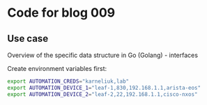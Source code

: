 # Code for blog 009

## Use case
Overview of the specific data structure in Go (Golang) - interfaces

Create environment variables first:
```bash
export AUTOMATION_CREDS="karneliuk,lab"
export AUTOMATION_DEVICE_1="leaf-1,830,192.168.1.1,arista-eos"
export AUTOMATION_DEVICE_2="leaf-2,22,192.168.1.1,cisco-nxos"
```
